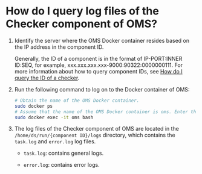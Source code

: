 # How do I query log files of the Checker component of OMS?

1. Identify the server where the OMS Docker container resides based on the IP address in the component ID.

   Generally, the ID of a component is in the format of IP-PORT:INNER ID:SEQ, for example, xxx.xxx.xxx.xxx-9000:90322:0000000111. For more information about how to query component IDs, see [How do I query the ID of a checker](../400.full-migration/100.how-to-find-full-task-id.md).

2. Run the following command to log on to the Docker container of OMS:

   ```bash
   # Obtain the name of the OMS Docker container.
   sudo docker ps
   # Assume that the name of the OMS Docker container is oms. Enter the Docker container.
   sudo docker exec -it oms bash
   ```

3. The log files of the Checker component of OMS are located in the `/home/ds/run/{component ID}/logs` directory, which contains the `task.log` and `error.log` log files.

   * `task.log`: contains general logs.

   * `error.log`: contains error logs.
